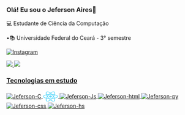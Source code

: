 ### Olá! Eu sou o Jeferson Aires👋

💻 Estudante de Ciência da Computação

•📚 Universidade Federal do Ceará - 3° semestre

[![Instagram](https://img.shields.io/badge/Instagram-E4405F?style=for-the-badge&logo=instagram&logoColor=white)](https://instagram.com/jefersonaires14?igshid=YmMyMTA2M2Y=)

<div>
  <a href = "github.com/JefersonAires10" >
  <img height="180em" src="https://github-readme-stats.vercel.app/api?username=JefersonAires10&show_icons=true&theme=dracula"/>
  <img height="180em" src="https://github-readme-stats.vercel.app/api/top-langs/?username=JefersonAires10&layout=compact&theme=dracula"/>
</div>

### Tecnologias em estudo
<div style="display: inline_block">
  <img align="center" alt="Jeferson-C" height="30" width="40" src="https://cdn.jsdelivr.net/gh/devicons/devicon/icons/c/c-original.svg"/>
  <img align="center" alt="Jeferson-React" height="30" width="40" src="https://raw.githubusercontent.com/devicons/devicon/master/icons/react/react-original.svg">
  <img align="center" alt="Jeferson-Js" height="30" width="40" src="https://cdn.jsdelivr.net/gh/devicons/devicon/icons/javascript/javascript-original.svg"/>
  <img align="center" alt="Jeferson-html" height="30" width="40" src="https://cdn.jsdelivr.net/gh/devicons/devicon/icons/html5/html5-original-wordmark.svg"/>
  <img align="center" alt="Jeferson-py" height="30" width="40" src="https://cdn.jsdelivr.net/gh/devicons/devicon/icons/python/python-original.svg"/>
  <img align="center" alt="Jeferson-css" height="30" width="40" src="https://cdn.jsdelivr.net/gh/devicons/devicon/icons/css3/css3-original-wordmark.svg"/>
  <img align="center" alt="Jeferson-hs" height="30" width="40" src="https://cdn.jsdelivr.net/gh/devicons/devicon/icons/haskell/haskell-original.svg"/>
</div>

